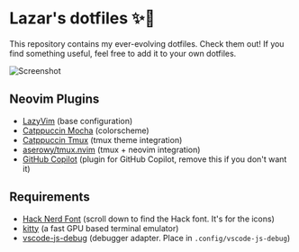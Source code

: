 # Lazar's dotfiles ✨💽

This repository contains my ever-evolving dotfiles. Check them out! If you find something useful, feel free to add it to your own dotfiles.

![Screenshot](https://i.imgur.com/Ur1rEKy.png)

## Neovim Plugins

- [LazyVim](https://lazyvim.org) (base configuration)
- [Catppuccin Mocha](https://github.com/catppuccin/nvim) (colorscheme)
- [Catppuccin Tmux](https://github.com/catppuccin/tmux) (tmux theme integration)
- [aserowy/tmux.nvim](https://github.com/aserowy/tmux.nvim) (tmux + neovim integration)
- [GitHub Copilot](https://github.com/github/copilot.vim) (plugin for GitHub Copilot, remove this if you don't want it)

## Requirements

- [Hack Nerd Font](https://www.nerdfonts.com/font-downloads) (scroll down to find the Hack font. It's for the icons)
- [kitty](https://sw.kovidgoyal.net/kitty/) (a fast GPU based terminal emulator)
- [vscode-js-debug](https://github.com/microsoft/vscode-js-debug) (debugger adapter. Place in `.config/vscode-js-debug`)
